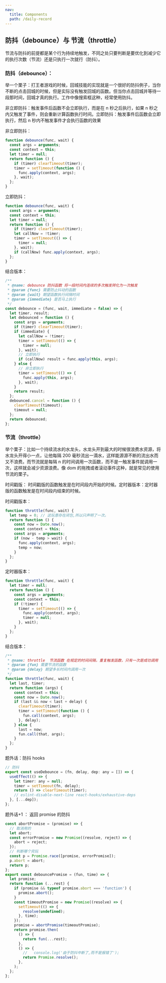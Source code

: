 ```yaml
---
nav:
  title: Components
  path: /daily-record
---
```


## 防抖（debounce）与 节流（throttle）

节流与防抖的前提都是某个行为持续地触发，不同之处只要判断是要优化到减少它的执行次数（节流）还是只执行一次就行（防抖）。

### 防抖（debounce）：

举一个栗子：打王者游戏的时候，回城技能的实现就是一个很好的防抖例子，当你不断的点击回城的时候，但是实际没有触发回城的函数。但当你点击回城并等待一段那时间，回城才真的执行。工作中像搜索框这种，经常使用防抖。

非立即防抖：触发事件后函数不会立即执行，而是在 n 秒之后执行，如果 n 秒之内又触发了事件，则会重新计算函数执行时间。立即防抖：触发事件后函数会立即执行，然后 n 秒内不触发事件才会执行函数的效果

非立即防抖：

```jsx | pure
function debounce(func, wait) {
  const args = arguments;
  const context = this;
  let timer = null;
  return function () {
    if (timer) clearTimeout(timer);
    timer = setTimeout(function () {
      func.apply(context, args);
    }, wait);
  };
}
```

立即防抖：

```jsx | pure
function debounce(func, wait) {
  const args = arguments;
  const context = this;
  let timer = null;
  return function () {
    if (timer) clearTimeout(timer);
    let callNow = !timer;
    timer = setTimeout(() => {
      timer = null;
    }, wait);
    if (callNow) func.apply(context, args);
  };
}
```

结合版本：

```jsx | pure
/**
 * @name: debounce 防抖函数 将一段时间内连续的多次触发转化为一次触发
 * @param {func} 需要防止抖动的函数
 * @param {wait} 期望函数执行间隔时间
 * @param {immediate} 是否马上执行
 */
const debounce = (func, wait, immediate = false) => {
  let timer, result;
  let debounced = function () {
    const args = arguments;
    if (timer) clearTimeout(timer);
    if (immediate) {
      let callNow = !timer;
      timer = setTimeout(() => {
        timer = null;
      }, wait);
      // 立即执行
      if (callNow) result = func.apply(this, args);
    } else {
      // 非立即执行
      timer = setTimeout(() => {
        func.apply(this, args);
      }, wait);
    }
    return result;
  };
  debounced.cancel = function () {
    clearTimeout(timeout);
    timeout = null;
  };
  return debounced;
};
```

### 节流（throttle）

举个栗子：比如一个持续流水的水龙头，水龙头开到最大的时候很浪费水资源，将水龙头开得小一点，让他每隔 200 毫秒流出一滴水，这样能源源不断的流出水而又不浪费。而节流就是每隔 n 的时间调用一次函数，而不是一触发事件就调用一次，这样就会减少资源浪费。像 dom 的拖拽或者滚动事件这种，就是常见的使用节流的栗子。

时间戳版： 时间戳版的函数触发是在时间段内开始的时候。定时器版本：定时器版的函数触发是在时间段内结束的时候。

时间戳版本：

```jsx | pure
function throttle(func, wait) {
  let temp = 0; // 这玩意存在闭包,所以只声明了一次。
  return function () {
    const now = Date.now();
    const context = this;
    const args = arguments;
    if (now - temp > wait) {
      func.apply(context, args);
      temp = now;
    }
  };
}
```

定时器版本：

```jsx | pure
function throttle(func, wait) {
  let timer = null;
  return function () {
    const args = arguments;
    const context = this;
    if (!timer) {
      timer = setTimeout(() => {
        func.apply(context, args);
        timer = null;
      }, wait);
    }
  };
}
```

结合版本：

```jsx | pure
/**
 * @name: throttle  节流函数 在规定的时间间隔，重复触发函数，只有一次是成功调用
 * @param {fun} 需要节流的函数
 * @param {delay} 期望多长时间内调用一次
 */
function throttle(func, wait) {
  let last, timer;
  return function (args) {
    const context = this;
    const now = Date.now();
    if (last && now < last + delay) {
      clearTimeout(timer);
      timer = setTimeout(function () {
        fun.call(context, args);
      }, delay);
    } else {
      last = now;
      fun.call(that, args);
    }
  };
}
```

题外话：防抖 hooks

```jsx | pure
// 防抖
export const useDebounce = (fn, delay, dep: any = []) => {
  useEffect(() => {
    let timer: any = null;
    timer = setTimeout(fn, delay);
    return () => clearTimeout(timer);
    // eslint-disable-next-line react-hooks/exhaustive-deps
  }, [...dep]);
};
```

题外话+1 ： 返回 promise 的防抖

```jsx | pure
const abortPromise = (promise) => {
  // 取消用的
  let abort;
  const errorPromise = new Promise((resolve, reject) => {
    abort = reject;
  });
  // 判断哪个完玩
  const p = Promise.race([promise, errorPromise]);
  p.abort = abort;
  return p;
};
export const debouncePromise = (fun, time) => {
  let promise;
  return function (...rest) {
    if (promise && typeof promise.abort === 'function') {
      promise.abort();
    }
    const timeoutPromise = new Promise((resolve) => {
      setTimeout(() => {
        resolve(undefined);
      }, time);
    });
    promise = abortPromise(timeoutPromise);
    return promise.then(
      () => {
        return fun(...rest);
      },
      () => {
        //   console.log('由于防抖中断了,而不是报错了');
        return Promise.resolve();
      },
    );
  };
};
```
